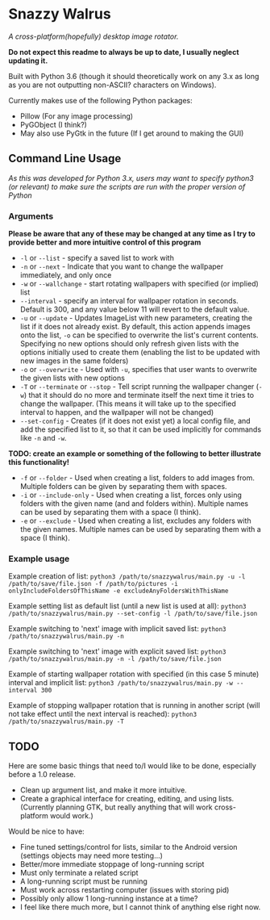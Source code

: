 # Snazzy Walrus
_A cross-platform(hopefully) desktop image rotator._

**Do not expect this readme to always be up to date, I usually neglect updating it.**

Built with Python 3.6 (though it should theoretically work on any 3.x as long as you are not outputting non-ASCII? characters on Windows).

Currently makes use of the following Python packages:

- Pillow (For any image processing)
- PyGObject (I think?)
- May also use PyGtk in the future (If I get around to making the GUI)


## Command Line Usage

_As this was developed for Python 3.x, users may want to specify python3 (or relevant) to make sure the scripts are run with the proper version of Python_

### Arguments
**Please be aware that any of these may be changed at any time as I try to provide better and more intuitive control of this program**

- `-l` or `--list` - specify a saved list to work with
- `-n` or `--next` - Indicate that you want to change the wallpaper immediately, and only once
- `-w` or `--wallchange` - start rotating wallpapers with specified (or implied) list
- `--interval` - specify an interval for wallpaper rotation in seconds. Default is 300, and any value below 11 will revert to the default value.
- `-u` or `--update` - Updates ImageList with new parameters, creating the list if it does not already exist. By default, this action appends images onto the list, `-o` can be specified to overwrite the list's current contents. Specifying no new options should only refresh given lists with the options initially used to create them (enabling the list to be updated with new images in the same folders)
- `-o` or `--overwrite` - Used with `-u`, specifies that user wants to overwrite the given lists with new options
- `-T` or `--terminate` or `--stop` - Tell script running the wallpaper changer (`-w`) that it should do no more and terminate itself the next time it tries to change the wallpaper. (This means it will take up to the specified interval to happen, and the wallpaper will not be changed)
- `--set-config` - Creates (if it does not exist yet) a local config file, and add the specified list to it, so that it can be used implicitly for commands like `-n` and `-w`.

**TODO: create an example or something of the following to better illustrate this functionality!**

- `-f` or `--folder` - Used when creating a list, folders to add images from. Multiple folders can be given by separating them with spaces.
- `-i` or `--include-only` - Used when creating a list, forces only using folders with the given name (and and folders within). Multiple names can be used by separating them with a space (I think).
- `-e` or `--exclude` - Used when creating a list, excludes any folders with the given names. Multiple names can be used by separating them with a space (I think).

### Example usage

Example creation of list:
`python3 /path/to/snazzywalrus/main.py -u -l /path/to/save/file.json -f /path/to/pictures -i onlyIncludeFoldersOfThisName -e excludeAnyFoldersWithThisName`

Example setting list as default list (until a new list is used at all):
`python3 /path/to/snazzywalrus/main.py --set-config -l /path/to/save/file.json`

Example switching to 'next' image with implicit saved list:
`python3 /path/to/snazzywalrus/main.py -n`

Example switching to 'next' image with explicit saved list:
`python3 /path/to/snazzywalrus/main.py -n -l /path/to/save/file.json`

Example of starting wallpaper rotation with specified (in this case 5 minute) interval and implicit list:
`python3 /path/to/snazzywalrus/main.py -w --interval 300`

Example of stopping wallpaper rotation that is running in another script (will not take effect until the next interval is reached):
`python3 /path/to/snazzywalrus/main.py -T`

## TODO

Here are some basic things that need to/I would like to be done, especially before a 1.0 release.

- Clean up argument list, and make it more intuitive.
- Create a graphical interface for creating, editing, and using lists. (Currently planning GTK, but really anything that will work cross-platform would work.)

Would be nice to have:

- Fine tuned settings/control for lists, similar to the Android version (settings objects may need more testing...)
- Better/more immediate stoppage of long-running script
 - Must only terminate a related script
 - A long-running script must be running
 - Must work across restarting computer (issues with storing pid)
- Possibly only allow 1 long-running instance at a time?
- I feel like there much more, but I cannot think of anything else right now.
